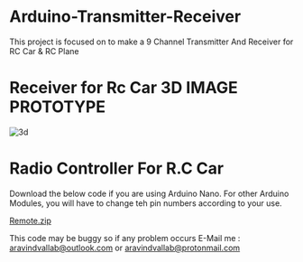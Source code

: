 # Arduino-Transmitter-Receiver

This project is focused on to make a 9 Channel Transmitter And Receiver for RC Car & RC Plane

# Receiver for Rc Car 3D IMAGE PROTOTYPE

![3d](https://user-images.githubusercontent.com/86643678/149707466-8c6ca0cc-1ca3-41af-abf3-f4359aea78fe.png)

# Radio Controller For R.C Car

Download the below code if you are using Arduino Nano. For other Arduino Modules, you will have to change teh pin numbers according to your use.

[Remote.zip](https://github.com/HyperArx/Arduino-Transmitter-Receiver/files/7878967/Remote.zip)  

This code may be buggy so if any problem occurs E-Mail me : aravindvallab@outlook.com or aravindvallab@protonmail.com

